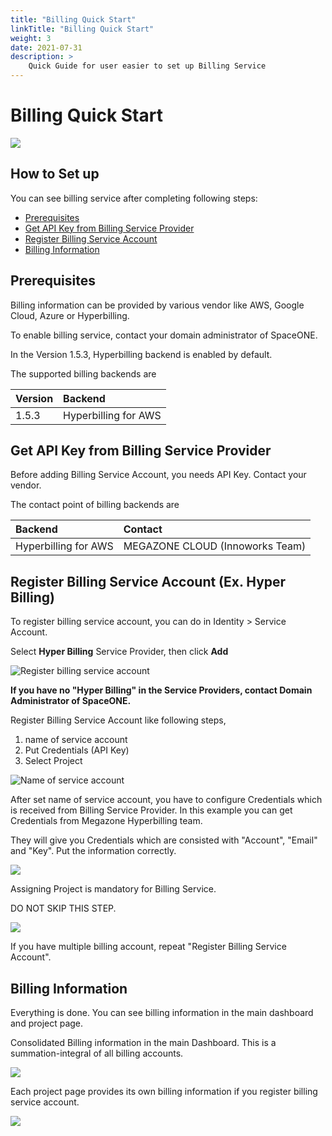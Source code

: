 ```yaml
---
title: "Billing Quick Start"
linkTitle: "Billing Quick Start"
weight: 3
date: 2021-07-31
description: >
    Quick Guide for user easier to set up Billing Service
---
```



# Billing Quick Start

![](/docs/using_spaceone_console/admin_guide/getting-started/billing_quick_start_img/billing_quick_start_img_01.png)


## How to Set up

You can see billing service after completing following steps:

* [Prerequisites](power-scheduler-quick-start.md#prerequisites)
* [Get API Key from Billing Service Provider](billing-quick-start.md#get-api-key-from-billing-service-provider)
* [Register Billing Service Account](billing-quick-start.md#register-billing-service-account-ex-hyper-billing)
* [Billing Information](billing-quick-start.md#billing-information)

## Prerequisites

Billing information can be provided by various vendor like AWS, Google Cloud, Azure or Hyperbilling.

To enable billing service, contact your domain administrator of SpaceONE.

In the Version 1.5.3, Hyperbilling backend is enabled by default.

The supported billing backends are

| Version | Backend |
| :--- | :--- |
| 1.5.3 | Hyperbilling for AWS |

## Get API Key from Billing Service Provider

Before adding Billing Service Account, you needs API Key. Contact your vendor.

The contact point of billing backends are

| Backend | Contact |
| :--- | :--- |
| Hyperbilling for AWS | MEGAZONE CLOUD \(Innoworks Team\) |

## Register Billing Service Account \(Ex. Hyper Billing\)

To register billing service account, you can do in Identity &gt; Service Account.

Select **Hyper Billing** Service Provider, then click **Add**

![Register billing service account](/docs/using_spaceone_console/admin_guide/getting-started/billing_quick_start_img/billing_quick_start_img_02.png)


**If you have no "Hyper Billing" in the Service Providers, contact Domain Administrator of SpaceONE.**

Register Billing Service Account like following steps,

1. name of service account
2. Put Credentials \(API Key\)
3. Select Project

![Name of service account](/docs/using_spaceone_console/admin_guide/getting-started/billing_quick_start_img/billing_quick_start_img_03.png)

After set name of service account, you have to configure Credentials which is received from Billing Service Provider. In this example you can get Credentials from Megazone Hyperbilling team.

They will give you Credentials which are consisted with "Account", "Email" and "Key". Put the information correctly.

![](/docs/using_spaceone_console/admin_guide/getting-started/billing_quick_start_img/billing_quick_start_img_04.png)

Assigning Project is mandatory for Billing Service.

DO NOT SKIP THIS STEP.

![](/docs/using_spaceone_console/admin_guide/getting-started/billing_quick_start_img/billing_quick_start_img_05.png)

If you have multiple billing account, repeat "Register Billing Service Account".

## Billing Information

Everything is done. You can see billing information in the main dashboard and project page.

Consolidated Billing information in the main Dashboard. This is a summation-integral of all billing accounts. 

![](/docs/using_spaceone_console/admin_guide/getting-started/billing_quick_start_img/billing_quick_start_img_06.png)

Each project page provides its own billing information if you register billing service account.

![](/docs/using_spaceone_console/admin_guide/getting-started/billing_quick_start_img/billing_quick_start_img_07.png)

